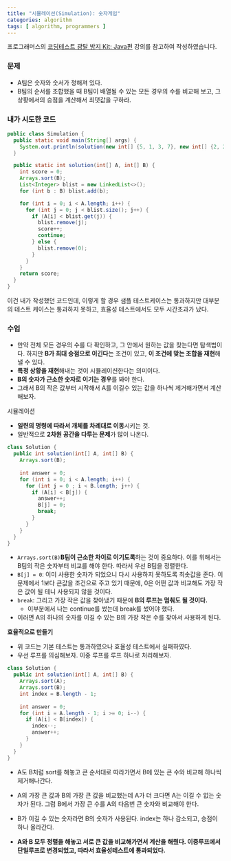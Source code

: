 ```yaml
---
title: "시뮬레이션(Simulation): 숫자게임"
categories: algorithm
tags: [ algorithm, programmers ]
---
```


프로그래머스의 [코딩테스트 광탈 방지 Kit: Java편](https://programmers.co.kr/learn/courses/10302) 강의를 참고하여 작성하였습니다.

### 문제

- A팀은 숫자와 숫서가 정해져 있다.
- B팀의 순서를 조합했을 때 B팀이 배열될 수 있는 모든 경우의 수를 비교해 보고, 그 상황에서의 승점을 계산해서 최댓값을 구하라.

### 내가 시도한 코드

```java
public class Simulation {
  public static void main(String[] args) {
    System.out.println(solution(new int[] {5, 1, 3, 7}, new int[] {2, 2, 6, 8}));
  }

  public static int solution(int[] A, int[] B) {
    int score = 0;
    Arrays.sort(B);
    List<Integer> blist = new LinkedList<>();
    for (int b : B) blist.add(b);

    for (int i = 0; i < A.length; i++) {
      for (int j = 0; j < blist.size(); j++) {
        if (A[i] < blist.get(j)) {
          blist.remove(j);
          score++;
          continue;
        } else {
          blist.remove(0);
        }
      }
    }
    return score;
  }
}
```

이건 내가 작성했던 코드인데, 이렇게 할 경우 샘플 테스트케이스는 통과하지만 대부분의 테스트 케이스는 통과하지 못하고, 효율성 테스트에서도 모두 시간초과가 났다. 

### 수업

- 만약 전체 모든 경우의 수를 다 확인하고, 그 안에서 원하는 값을 찾는다면 탐색법이다. 하지만 **B가 최대 승점으로 이긴다**는 조건이 있고, **이 조건에 맞는 조합을 재현**해낼 수 있다.
- **특정 상황을 재현**해내는 것이 시뮬레이션한다는 의미이다.
- **B의 숫자가 근소한 숫자로 이기는 경우**를 봐야 한다. 
- 그래서 B의 작은 값부터 시작해서 A를 이길수 있는 값을 하나씩 제거해가면서 계산해보자.

시뮬레이션

- **일련의 명령에 따라서 개체를 차례대로 이동**시키는 것.
- 일반적으로 **2차원 공간을 다루는 문제**가 많이 나온다.

```java
class Solution {
  public int solution(int[] A, int[] B) {
    Arrays.sort(B);
    
    int answer = 0;
    for (int i = 0; i < A.length; i++) {
      for (int j = 0 ; i < B.length; j++) {
        if (A[i] < B[j]) {
          answer++;
          B[j] = 0;
          break;
        }
      }
    }
  }
}
```

- `Arrays.sort(B)`**B팀이 근소한 차이로 이기도록**하는 것이 중요하다. 이를 위해서는 B팀의 작은 숫자부터 비교를 해야 한다. 따라서 우선 B팀을 정렬한다.
- `B[j] = 0`:  이미 사용한 숫자가 되었으니 다시 사용하지 못하도록 최솟값을 준다. 이 문제에서 1보다 큰값을 조건으로 주고 있기 때문에, 0은 어떤 값과 비교해도 가장 작은 값이 될 테니 사용되지 않을 것이다. 
- `break`: 그리고 가장 작은 값을 찾아냈기 때문에 **B의 루프는 멈춰도 될 것이다.** 
  - 이부분에서 나는 continue를 썼는데 break를 썼어야 했다.
- 이러면 A의 하나의 숫자를 이길 수 있는 B의 가장 작은 수를 찾아서 사용하게 된다.

**효율적으로 만들기**

- 위 코드는 기본 테스트는 통과하였으나 효율성 테스트에서 실패하였다.
- 우선 루프를 의심해보자. 이중 루프를 루프 하나로 처리해보자.

```java
class Solution {
  public int solution(int[] A, int[] B) {
    Arrays.sort(A);
    Arrays.sort(B);
    int index = B.length - 1;
    
    int answer = 0;
    for (int i = A.length - 1; i >= 0; i--) {
      if (A[i] < B[index]) {
        index--;
        answer++;
      }
    }
  }
}
```

- A도 B처럼 sort를 해놓고 큰 순서대로 따라가면서 B에 있는 큰 수와 비교해 하나씩 제거해나간다.

- A의 가장 큰 값과 B의 가장 큰 값을 비교했는데 A가 더 크다면 A는 이길 수 없는 숫자가 된다. 그럼 B에서 가장 큰 수를 A의 다음번 큰 숫자와 비교해야 한다.
- B가 이길 수 있는 숫자라면 B의 숫자가 사용된다. index는 하나 감소되고, 승점이 하나 올라간다.
- **A와 B 모두 정렬을 해놓고 서로 큰 값을 비교해가면서 계산을 해줬다. 이중루프에서 단일루프로 변경되었고, 따라서 효율성테스트에 통과되었다.**



